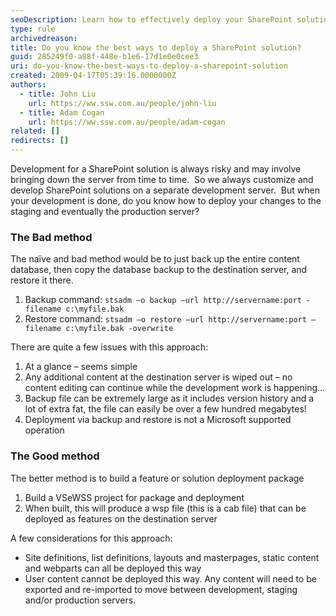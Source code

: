 ```yaml
---
seoDescription: Learn how to effectively deploy your SharePoint solutions with minimal risk and downtime by avoiding server wipes and large backups.
type: rule
archivedreason:
title: Do you know the best ways to deploy a SharePoint solution?
guid: 285249f0-a88f-448e-b1e6-17d1e0e0cee3
uri: do-you-know-the-best-ways-to-deploy-a-sharepoint-solution
created: 2009-04-17T05:39:16.0000000Z
authors:
  - title: John Liu
    url: https://ww.ssw.com.au/people/john-liu
  - title: Adam Cogan
    url: https://ww.ssw.com.au/people/adam-cogan
related: []
redirects: []
---
```


Development for a SharePoint solution is always risky and may involve bringing down the server from time to time.  So we always customize and develop SharePoint solutions on a separate development server.  But when your development is done, do you know how to deploy your changes to the staging and eventually the production server?

<!--endintro-->

### The Bad method

The naïve and bad method would be to just back up the entire content database, then copy the database backup to the destination server, and restore it there.

1. Backup command:
   `stsadm –o backup –url http://servername:port -filename c:\myfile.bak`
2. Restore command:
   `stsadm –o restore –url http://servername:port –filename c:\myfile.bak -overwrite`

There are quite a few issues with this approach:

1. At a glance – seems simple
2. Any additional content at the destination server is wiped out – no content editing can continue while the development work is happening…
3. Backup file can be extremely large as it includes version history and a lot of extra fat, the file can easily be over a few hundred megabytes!
4. Deployment via backup and restore is not a Microsoft supported operation

### The Good method

The better method is to build a feature or solution deployment package

1. Build a VSeWSS project for package and deployment
2. When built, this will produce a wsp file (this is a cab file) that can be deployed as features on the destination server

A few considerations for this approach:

- Site definitions, list definitions, layouts and masterpages, static content and webparts can all be deployed this way
- User content cannot be deployed this way. Any content will need to be exported and re-imported to move between development, staging and/or production servers.
